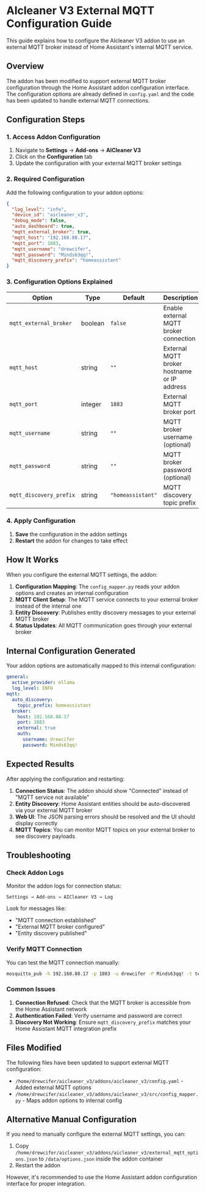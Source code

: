# AIcleaner V3 External MQTT Configuration Guide

This guide explains how to configure the AIcleaner V3 addon to use an external MQTT broker instead of Home Assistant's internal MQTT service.

## Overview

The addon has been modified to support external MQTT broker configuration through the Home Assistant addon configuration interface. The configuration options are already defined in `config.yaml` and the code has been updated to handle external MQTT connections.

## Configuration Steps

### 1. Access Addon Configuration

1. Navigate to **Settings** → **Add-ons** → **AICleaner V3**
2. Click on the **Configuration** tab
3. Update the configuration with your external MQTT broker settings

### 2. Required Configuration

Add the following configuration to your addon options:

```json
{
  "log_level": "info",
  "device_id": "aicleaner_v3",
  "debug_mode": false,
  "auto_dashboard": true,
  "mqtt_external_broker": true,
  "mqtt_host": "192.168.88.17",
  "mqtt_port": 1883,
  "mqtt_username": "drewcifer",
  "mqtt_password": "Minds63qq!",
  "mqtt_discovery_prefix": "homeassistant"
}
```

### 3. Configuration Options Explained

| Option | Type | Default | Description |
|--------|------|---------|-------------|
| `mqtt_external_broker` | boolean | `false` | Enable external MQTT broker connection |
| `mqtt_host` | string | `""` | External MQTT broker hostname or IP address |
| `mqtt_port` | integer | `1883` | External MQTT broker port |
| `mqtt_username` | string | `""` | MQTT broker username (optional) |
| `mqtt_password` | string | `""` | MQTT broker password (optional) |
| `mqtt_discovery_prefix` | string | `"homeassistant"` | MQTT discovery topic prefix |

### 4. Apply Configuration

1. **Save** the configuration in the addon settings
2. **Restart** the addon for changes to take effect

## How It Works

When you configure the external MQTT settings, the addon:

1. **Configuration Mapping**: The `config_mapper.py` reads your addon options and creates an internal configuration
2. **MQTT Client Setup**: The MQTT service connects to your external broker instead of the internal one
3. **Entity Discovery**: Publishes entity discovery messages to your external MQTT broker
4. **Status Updates**: All MQTT communication goes through your external broker

## Internal Configuration Generated

Your addon options are automatically mapped to this internal configuration:

```yaml
general:
  active_provider: ollama
  log_level: INFO
mqtt:
  auto_discovery:
    topic_prefix: homeassistant
  broker:
    host: 192.168.88.17
    port: 1883
    external: true
    auth:
      username: drewcifer
      password: Minds63qq!
```

## Expected Results

After applying the configuration and restarting:

1. **Connection Status**: The addon should show "Connected" instead of "MQTT service not available"
2. **Entity Discovery**: Home Assistant entities should be auto-discovered via your external MQTT broker
3. **Web UI**: The JSON parsing errors should be resolved and the UI should display correctly
4. **MQTT Topics**: You can monitor MQTT topics on your external broker to see discovery payloads

## Troubleshooting

### Check Addon Logs
Monitor the addon logs for connection status:
```
Settings → Add-ons → AICleaner V3 → Log
```

Look for messages like:
- "MQTT connection established"
- "External MQTT broker configured"
- "Entity discovery published"

### Verify MQTT Connection
You can test the MQTT connection manually:
```bash
mosquitto_pub -h 192.168.88.17 -p 1883 -u drewcifer -P Minds63qq! -t test/topic -m "test"
```

### Common Issues

1. **Connection Refused**: Check that the MQTT broker is accessible from the Home Assistant network
2. **Authentication Failed**: Verify username and password are correct
3. **Discovery Not Working**: Ensure `mqtt_discovery_prefix` matches your Home Assistant MQTT integration prefix

## Files Modified

The following files have been updated to support external MQTT configuration:

- `/home/drewcifer/aicleaner_v3/addons/aicleaner_v3/config.yaml` - Added external MQTT options
- `/home/drewcifer/aicleaner_v3/addons/aicleaner_v3/src/config_mapper.py` - Maps addon options to internal config

## Alternative Manual Configuration

If you need to manually configure the external MQTT settings, you can:

1. Copy `/home/drewcifer/aicleaner_v3/addons/aicleaner_v3/external_mqtt_options.json` to `/data/options.json` inside the addon container
2. Restart the addon

However, it's recommended to use the Home Assistant addon configuration interface for proper integration.